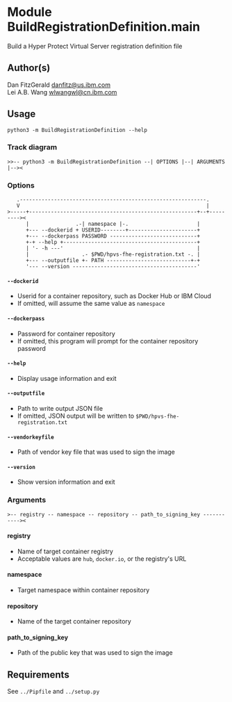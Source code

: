 Module BuildRegistrationDefinition.__main__
===========================================
Build a Hyper Protect Virtual Server registration definition file

Author(s)
---------

Dan FitzGerald <danfitz@us.ibm.com>  
Lei A.B. Wang <wlwangwl@cn.ibm.com>

Usage
-----
    python3 -m BuildRegistrationDefinition --help
    
### Track diagram ###
  
    >>-- python3 -m BuildRegistrationDefinition --| OPTIONS |--| ARGUMENTS |--><
    
### Options ###

       .------------------------------------------------------------.
       V                                                            |
    >-----+------------------------------------------------------+--+---------><
          |               .-| namespace |-.                      |
          +--- --dockerid + USERID--------+----------------------+
          +--- --dockerpass PASSWORD ----------------------------+
          +-+ --help +-------------------------------------------+
          | '- -h ---'                                           |
          |                 .- $PWD/hpvs-fhe-registration.txt -. |
          +--- --outputfile +- PATH ---------------------------+-+
          '--- --version ----------------------------------------'

#### `--dockerid` ####
 * Userid for a container repository, such as Docker Hub or IBM Cloud
 * If omitted, will assume the same value as `namespace`

#### `--dockerpass` ####
 * Password for container repository
 * If omitted, this program will prompt for the container repository password

#### `--help` ####
 * Display usage information and exit
        
#### `--outputfile` ####
 * Path to write output JSON file
 * If omitted, JSON output will be written to `$PWD/hpvs-fhe-registration.txt`
        
#### `--vendorkeyfile` ####
 * Path of vendor key file that was used to sign the image

#### `--version` ####
 * Show version information and exit
    
### Arguments ###
    
    >-- registry -- namespace -- repository -- path_to_signing_key -----------><
        
#### registry ####
 * Name of target container registry
 * Acceptable values are `hub`, `docker.io`, or the registry's URL

#### namespace ####
 * Target namespace within container repository
        
#### repository ####
 * Name of the target container repository

#### path_to_signing_key ###
 * Path of the public key that was used to sign the image

Requirements
------------
  See `../Pipfile` and `../setup.py`